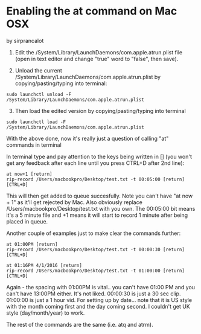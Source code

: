 # Enabling the at command on Mac OSX

by sirprancalot

1) Edit the /System/Library/LaunchDaemons/com.apple.atrun.plist file (open in text editor and change "true" word to "false", then save).

2) Unload the current /System/Library/LaunchDaemons/com.apple.atrun.plist by copying/pasting/typing into terminal:

```
sudo launchctl unload -F /System/Library/LaunchDaemons/com.apple.atrun.plist
```

3) Then load the edited version by copying/pasting/typing into terminal

```
sudo launchctl load -F /System/Library/LaunchDaemons/com.apple.atrun.plist
```

With the above done, now it's really just a question of calling "at" commands in terminal 

In terminal type and pay attention to the keys being written in [] (you won't get any feedback after each line until you press CTRL+D after 2nd line):

```
at now+1 [return] 
rip-record /Users/macbookpro/Desktop/test.txt -t 00:05:00 [return]
[CTRL+D] 
```

This will then get added to queue succesfully. Note you can't have "at now + 1" as it'll get rejected by Mac. Also obviously replace /Users/macbookpro/Desktop/test.txt with you own. The 00:05:00 bit means it's a 5 minute file and +1 means it will start to record 1 minute after being placed in queue.

Another couple of examples just to make clear the commands further:

```
at 01:00PM [return]
rip-record /Users/macbookpro/Desktop/test.txt -t 00:00:30 [return]
[CTRL+D] 
```

```
at 01:16PM 4/1/2016 [return]
rip-record /Users/macbookpro/Desktop/test.txt -t 01:00:00 [return]
[CTRL+D] 
```

Again - the spacing with 01:00PM is vital.. you can't have 01:00 PM and you can't have 13:00PM either. It's not liked. 00:00:30 is just a 30 sec clip. 01:00:00 is just a 1 hour vid. For setting up by date... note that it is US style with the month coming first and the day coming second. I couldn't get UK style (day/month/year) to work.

The rest of the commands are the same (i.e. atq and atrm). 
